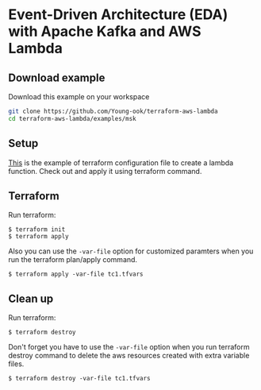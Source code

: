 # Event-Driven Architecture (EDA) with Apache Kafka and AWS Lambda

## Download example
Download this example on your workspace
```sh
git clone https://github.com/Young-ook/terraform-aws-lambda
cd terraform-aws-lambda/examples/msk
```

## Setup
[This](https://github.com/Young-ook/terraform-aws-lambda/blob/main/examples/msk/main.tf) is the example of terraform configuration file to create a lambda function. Check out and apply it using terraform command.

## Terraform
Run terraform:
```
$ terraform init
$ terraform apply
```
Also you can use the `-var-file` option for customized paramters when you run the terraform plan/apply command.
```
$ terraform apply -var-file tc1.tfvars
```

## Clean up
Run terraform:
```
$ terraform destroy
```
Don't forget you have to use the `-var-file` option when you run terraform destroy command to delete the aws resources created with extra variable files.
```
$ terraform destroy -var-file tc1.tfvars
```
